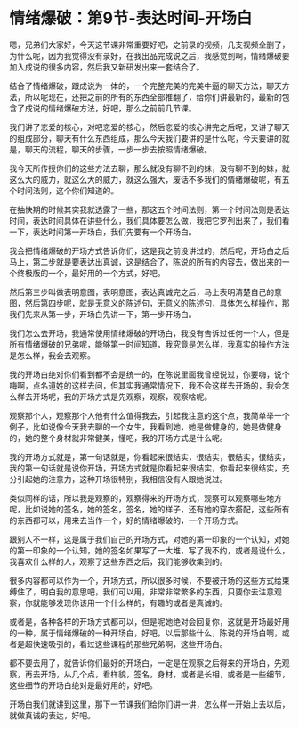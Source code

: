 # 情绪爆破：第9节-表达时间-开场白

嗯，兄弟们大家好，今天这节课非常重要好吧，之前录的视频，几支视频全删了，为什么呢，因为我觉得没有录好，在我出品完成说之后，我感觉到啊，情绪爆破要加入成说的很多内容，然后我又新研发出来一套结合了。

结合了情绪爆破，跟成说为一体的，一个完整完美的完美牛逼的聊天方法，聊天方法，所以呢现在，还把之前的所有的东西全部推翻了，给你们讲最新的，最新的包含了成说的情绪爆破方法，好吧，那么之前前几节课。

我们讲了恋爱的核心，对吧恋爱的核心，然后恋爱的核心讲完之后呢，又讲了聊天的组成部分，聊天有什么东西组成，那么今天我们要讲的是什么呢，今天要讲的就是，聊天的流程，聊天的步骤，一步一步去按照情绪爆破。

我今天所传授你们的这些方法去聊，那么就没有聊不到的妹，没有聊不到的妹，就这么大的威力，就这么大的威力，就这么强大，废话不多我们的情绪爆破呢，有五个时间法则，这个你们知道的。

在抽快期的时候其实我就透露了一些，那这五个时间法则，第一个时间法则是表达时间，表达时间具体在讲些什么，我们具体要怎么做，我把它罗列出来了，我们看一下，表达时间第一开场白，我们先要有一个开场白。

我会把情绪爆破的开场方式告诉你们，这是我之前没讲过的，然后呢，开场白之后马上，第二步就是要表达出真诚，这是结合了，陈说的所有的内容去，做出来的一个终极版的一个，最好用的一个方式，好吧。

然后第三步叫做表明意图，表明意图，表达真诚完之后，马上表明清楚自己的意图，然后第四步呢，就是无意义的陈述句，无意义的陈述句，具体怎么样操作，那我们先来从第一步，开场白先讲一下，第一步开场白。

我们怎么去开场，我通常使用情绪爆破的开场白，我没有告诉过任何一个人，但是所有情绪爆破的兄弟呢，能够第一时间知道，我究竟是怎么样，我真实的操作方法是怎么样，我会去观察。

我的开场白绝对你们看到都不会是统一的，在陈说里面我曾经说过，你要嗨，说个嗨啊，点名道姓的这样去问，但其实我通常情况下，我不会这样去开场的，我会怎么样去开场呢，我的开场方式是先观察，观察，观察啥呢。

观察那个人，观察那个人他有什么值得我去，引起我注意的这个点，我简单举一个例子，比如说像今天我去聊的一个女生，我看到她，她是做健身的，她是做健身的，她的整个身材就非常健美，懂吧，我的开场方式是什么呢。

我的开场方式就是，第一句话就是，你看起来很结实，很结实，很结实，很结实，我的第一句话就是说你开场，开场方式就是你看起来很结实，你看起来很结实，充分引起她的注意力，这种开场很特别，我相信没有人跟她说过。

类似同样的话，所以我是观察的，观察得来的开场方式，观察可以观察哪些地方呢，比如说她的签名，她的签名，签名，她的样子，还有她的穿衣搭配，这些所有的东西都可以，用来去当作一个，好的情绪爆破的，一个开场方式。

跟别人不一样，这是属于我们自己的开场方式，对她的第一印象的一个认知，对她的第一印象的一个认知，她的签名如果写了一大堆，写了我不约，或者是说什么，我喜欢什么样的人，观察了这些东西之后，我们能够收集到的。

很多内容都可以作为一个，开场方式，所以很多时候，不要被开场的这些方式给束缚住了，明白我的意思吧，我们可以用，非常非常繁多的东西，只要你去注意观察，你就能够发现你该用一个什么样的，有趣的或者是真诚的。

或者是，各种各样的开场方式都可以，但是呢她绝对会回复你，这就是开场最好用的一种，属于情绪爆破的一种开场白，好吧，以后那些什么，陈说的开场白啊，或者是超快速吸引的，看过这些课程的那些兄弟啊，这些开场白。

都不要去用了，就告诉你们最好的开场白，一定是在观察之后得来的开场白，先观察，再去开场，从几个点，看样貌，签名，身材，或者是长相，或者是一些细节，这些细节的开场白绝对是最好用的，好吧。

开场白我们就讲到这里，那下一节课我们给你们讲一讲，怎么样一开始上去以后，就做真诚的表达，好吧。